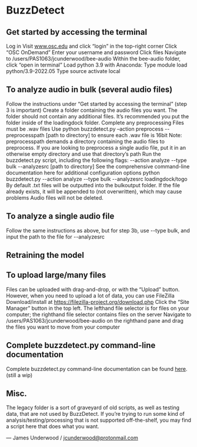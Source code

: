 # BuzzDetect

## Get started by accessing the terminal
Log in
Visit www.osc.edu and click “login” in the top-right corner
Click “OSC OnDemand”
Enter your username and password
Click files
Navigate to /users/PAS1063/jcunderwood/bee-audio
Within the bee-audio folder, click “open in terminal”
Load python 3.9 with Anaconda:
Type module load python/3.9-2022.05
Type source activate local

## To analyze audio in bulk (several audio files)

Follow the instructions under “Get started by accessing the terminal” (step 3 is important)
Create a folder containing the audio files you want. The folder should not contain any additional files. It’s recommended you put the folder inside of the loadingdock folder.
Complete any preprocessing
Files must be .wav files
Use python buzzdetect.py –action preprocess --preprocesspath [path to directory] to ensure each .wav file is 16bit
Note: preprocesspath demands a directory containing the audio files to preprocess. If you are looking to preprocess a single audio file, put it in an otherwise empty directory and use that directory’s path
Run the buzzdetect.py script, including the following flags:
--action analyze
--type bulk
--analyzesrc [path to directory]
See the comprehensive command-line documentation here for additional configuration options
python buzzdetect.py --action analyze --type bulk --analyzesrc loadingdock/togo
By default .txt files will be outputted into the bulkoutput folder. If the file already exists, it will be appended to (not overwritten), which may cause problems
Audio files will not be deleted.

## To analyze a single audio file

Follow the same instructions as above, but for step 3b, use --type bulk, and input the path to the file for --analyzesrc

## Retraining the model

## To upload large/many files
Files can be uploaded with drag-and-drop, or with the “Upload” button.
However, when you need to upload a lot of data, you can use FileZilla
Download/install at https://filezilla-project.org/download.php
Click the “Site Manager” button in the top left.
The lefthand file selector is for files on your computer; the righthand file selector contains files on the server
Navigate to /users/PAS1063/jcunderwood/bee-audio on the righthand pane and drag the files you want to move from your computer

## Complete buzzdetect.py command-line documentation
Complete buzzdetect.py command-line documentation can be found [here](https://docs.google.com/document/d/1cJ9G1x0miZvBXJzAGsfQL3t3a1BUVic8Zd-Kbn5WS-4/edit). (still a wip) 

## Misc.
The legacy folder is a sort of graveyard of old scripts, as well as testing data, that are not used by BuzzDetect. If you’re trying to run some kind of analysis/testing/processing that is not supported off-the-shelf, you may find a script here that does what you want.


— James Underwood / jcunderwood@protonmail.com
